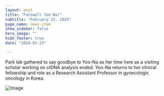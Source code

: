 ```yaml
---
layout: post
title: "Farewell Yoo-Na!"
subtitle: "February 23, 2024"
page_name: news-item
show_sidebar: false
hero_image: ""
hide_footer: true
date: "2024-02-23"

---
```


Park lab gathered to say goodbye to Yoo-Na as her time here as a visiting scholar working on ctDNA analysis ended. Yoo-Na returns to her clinical fellowship and role as a Research Assistant Professor in gynecologic oncology in Korea.

![Image](https://compbio.hms.harvard.edu/sites/projects.iq.harvard.edu/files/styles/os_files_xxlarge/public/parklab/files/20240223_164312.jpg?m=1709660336&itok=ZpnhLXL8)

